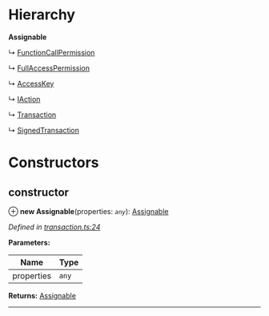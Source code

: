 

# Hierarchy

**Assignable**

↳  [FunctionCallPermission](_transaction_.functioncallpermission.md)

↳  [FullAccessPermission](_transaction_.fullaccesspermission.md)

↳  [AccessKey](_transaction_.accesskey.md)

↳  [IAction](_transaction_.iaction.md)

↳  [Transaction](_transaction_.transaction.md)

↳  [SignedTransaction](_transaction_.signedtransaction.md)

# Constructors

<a id="constructor"></a>

##  constructor

⊕ **new Assignable**(properties: *`any`*): [Assignable](_transaction_.assignable.md)

*Defined in [transaction.ts:24](https://github.com/nearprotocol/nearlib/blob/ce23775/src.ts/transaction.ts#L24)*

**Parameters:**

| Name | Type |
| ------ | ------ |
| properties | `any` |

**Returns:** [Assignable](_transaction_.assignable.md)

___

